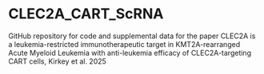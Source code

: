 # CLEC2A_CART_ScRNA
GitHub repository for code and supplemental data for the paper CLEC2A is a leukemia-restricted immunotherapeutic target in KMT2A-rearranged Acute Myeloid Leukemia with anti-leukemia efficacy of CLEC2A-targeting CART cells, Kirkey et al. 2025
